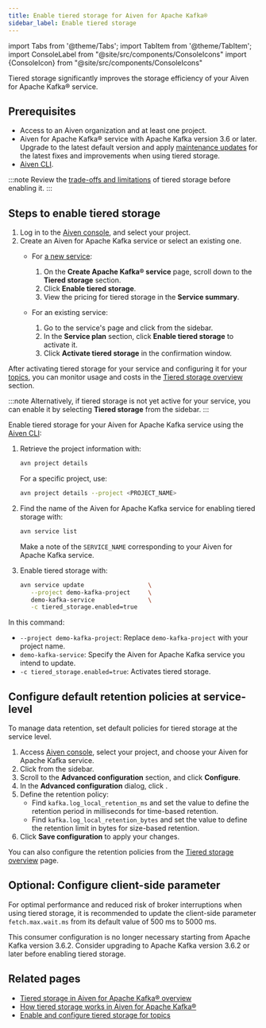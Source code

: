 ```yaml
---
title: Enable tiered storage for Aiven for Apache Kafka®
sidebar_label: Enable tiered storage
---
```


import Tabs from '@theme/Tabs';
import TabItem from '@theme/TabItem';
import ConsoleLabel from "@site/src/components/ConsoleIcons"
import {ConsoleIcon} from "@site/src/components/ConsoleIcons"

Tiered storage significantly improves the storage efficiency of your Aiven for Apache Kafka® service.

## Prerequisites

- Access to an Aiven organization and at least one project.
- Aiven for Apache Kafka® service with Apache Kafka version 3.6 or later. Upgrade to the
  latest default version and apply
  [maintenance updates](/docs/platform/concepts/maintenance-window#maintenance-updates)
  for the latest fixes and improvements when using tiered storage.
- [Aiven CLI](/docs/tools/cli).

:::note
Review the
[trade-offs and limitations](/docs/products/kafka/concepts/tiered-storage-limitations)
of tiered storage before enabling it.
:::

## Steps to enable tiered storage

<Tabs groupId="setup">
<TabItem value="Console" label="Console" default>

1. Log in to the [Aiven console](https://console.aiven.io/), and select
   your project.
1. Create an Aiven for Apache Kafka service or select an
   existing one.
   - For [a new service](/docs/platform/howto/create_new_service):

     1. On the **Create Apache Kafka® service** page, scroll down to
        the **Tiered storage** section.
     1. Click **Enable tiered storage**.
     1. View the pricing for tiered storage in the **Service summary**.
   - For an existing service:
     1. Go to the service's <ConsoleLabel name="overview"/> page and
        click <ConsoleLabel name="service settings"/> from the sidebar.
     1. In the **Service plan** section, click **Enable tiered storage**
        to activate it.
     1. Click **Activate tiered storage** in the confirmation window.

After activating tiered storage for your service and configuring it for your
[topics](/docs/products/kafka/howto/configure-topic-tiered-storage), you can monitor
usage and costs in the
[Tiered storage overview](/docs/products/kafka/howto/tiered-storage-overview-page) section.

:::note
Alternatively, if tiered storage is not yet active for your service, you can enable
it by selecting **Tiered storage** from the sidebar.
:::

</TabItem>
<TabItem value="CLI" label="CLI">

Enable tiered storage for your Aiven for Apache Kafka service using
the [Aiven CLI](/docs/tools/cli):

1. Retrieve the project information with:

   ```bash
   avn project details
   ```

   For a specific project, use:

   ```bash
   avn project details --project <PROJECT_NAME>
   ```

1. Find the name of the Aiven for Apache Kafka service for enabling tiered storage with:

   ```bash
   avn service list
   ```

   Make a note of the `SERVICE_NAME` corresponding to your Aiven for
   Apache Kafka service.

1. Enable tiered storage with:

   ```bash
   avn service update                  \
      --project demo-kafka-project     \
      demo-kafka-service               \
      -c tiered_storage.enabled=true
   ```

In this command:

-  `--project demo-kafka-project`: Replace `demo-kafka-project` with
   your project name.
-  `demo-kafka-service`: Specify the Aiven for Apache Kafka service you
   intend to update.
-  `-c tiered_storage.enabled=true`: Activates tiered storage.

</TabItem>
</Tabs>

## Configure default retention policies at service-level

To manage data retention, set default policies for tiered storage at
the service level.

1. Access [Aiven console](https://console.aiven.io/), select your
   project, and choose your Aiven for Apache Kafka service.
1. Click <ConsoleLabel name="service settings"/> from the sidebar.
1. Scroll to the **Advanced configuration** section, and click **Configure**.
1. In the **Advanced configuration** dialog, click <ConsoleLabel name="addadvancedconfiguration" />.
1. Define the retention policy:
   -   Find `kafka.log_local_retention_ms` and set the value to define
       the retention period in milliseconds for time-based retention.
   -   Find `kafka.log_local_retention_bytes` and set the value to
       define the retention limit in bytes for size-based retention.
1. Click **Save configuration** to apply your changes.

You can also configure the retention policies from the
[Tiered storage overview](/docs/products/kafka/howto/tiered-storage-overview-page#modify-retention-polices) page.

## Optional: Configure client-side parameter

For optimal performance and reduced risk of broker interruptions when
using tiered storage, it is recommended to update the client-side
parameter `fetch.max.wait.ms` from its default value of 500 ms to 5000 ms.

This consumer configuration is no longer necessary starting from Apache Kafka
version 3.6.2. Consider upgrading to Apache Kafka version 3.6.2 or later before
enabling tiered storage.

## Related pages

- [Tiered storage in Aiven for Apache Kafka® overview](/docs/products/kafka/concepts/kafka-tiered-storage)
- [How tiered storage works in Aiven for Apache Kafka®](/docs/products/kafka/concepts/tiered-storage-how-it-works)
- [Enable and configure tiered storage for topics](/docs/products/kafka/howto/configure-topic-tiered-storage)
